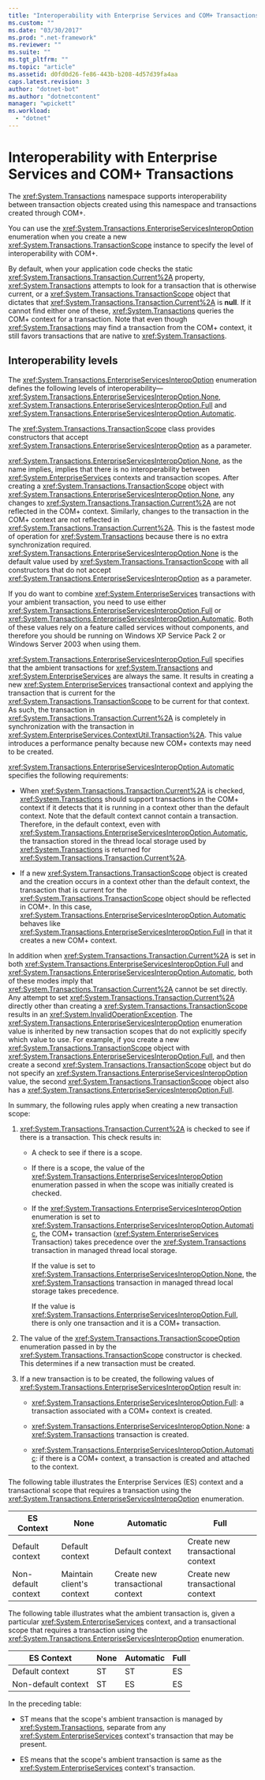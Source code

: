 ```yaml
---
title: "Interoperability with Enterprise Services and COM+ Transactions"
ms.custom: ""
ms.date: "03/30/2017"
ms.prod: ".net-framework"
ms.reviewer: ""
ms.suite: ""
ms.tgt_pltfrm: ""
ms.topic: "article"
ms.assetid: d0fd0d26-fe86-443b-b208-4d57d39fa4aa
caps.latest.revision: 3
author: "dotnet-bot"
ms.author: "dotnetcontent"
manager: "wpickett"
ms.workload: 
  - "dotnet"
---
```

# Interoperability with Enterprise Services and COM+ Transactions
The <xref:System.Transactions> namespace supports interoperability between transaction objects created using this namespace and transactions created through COM+.  
  
 You can use the <xref:System.Transactions.EnterpriseServicesInteropOption> enumeration when you create a new <xref:System.Transactions.TransactionScope> instance to specify the level of interoperability with COM+.  
  
 By default, when your application code checks the static <xref:System.Transactions.Transaction.Current%2A> property, <xref:System.Transactions> attempts to look for a transaction that is otherwise current, or a <xref:System.Transactions.TransactionScope> object that dictates that <xref:System.Transactions.Transaction.Current%2A> is **null**. If it cannot find either one of these, <xref:System.Transactions> queries the COM+ context for a transaction. Note that even though <xref:System.Transactions> may find a transaction from the COM+ context, it still favors transactions that are native to <xref:System.Transactions>.  
  
## Interoperability levels  
 The <xref:System.Transactions.EnterpriseServicesInteropOption> enumeration defines the following levels of interoperability—<xref:System.Transactions.EnterpriseServicesInteropOption.None>, <xref:System.Transactions.EnterpriseServicesInteropOption.Full> and <xref:System.Transactions.EnterpriseServicesInteropOption.Automatic>.  
  
 The <xref:System.Transactions.TransactionScope> class provides constructors that accept <xref:System.Transactions.EnterpriseServicesInteropOption> as a parameter.  
  
 <xref:System.Transactions.EnterpriseServicesInteropOption.None>, as the name implies, implies that there is no interoperability between <xref:System.EnterpriseServices> contexts and transaction scopes. After creating a <xref:System.Transactions.TransactionScope> object with <xref:System.Transactions.EnterpriseServicesInteropOption.None>, any changes to <xref:System.Transactions.Transaction.Current%2A> are not reflected in the COM+ context. Similarly, changes to the transaction in the COM+ context are not reflected in <xref:System.Transactions.Transaction.Current%2A>. This is the fastest mode of operation for <xref:System.Transactions> because there is no extra synchronization required. <xref:System.Transactions.EnterpriseServicesInteropOption.None> is the default value used by <xref:System.Transactions.TransactionScope> with all constructors that do not accept <xref:System.Transactions.EnterpriseServicesInteropOption> as a parameter.  
  
 If you do want to combine <xref:System.EnterpriseServices> transactions with your ambient transaction, you need to use either <xref:System.Transactions.EnterpriseServicesInteropOption.Full> or <xref:System.Transactions.EnterpriseServicesInteropOption.Automatic>. Both of these values rely on a feature called services without components, and therefore you should be running on Windows XP Service Pack 2 or Windows Server 2003 when using them.  
  
 <xref:System.Transactions.EnterpriseServicesInteropOption.Full> specifies that the ambient transactions for <xref:System.Transactions> and <xref:System.EnterpriseServices> are always the same. It results in creating a new <xref:System.EnterpriseServices> transactional context and applying the transaction that is current for the <xref:System.Transactions.TransactionScope> to be current for that context. As such, the transaction in <xref:System.Transactions.Transaction.Current%2A> is completely in synchronization with the transaction in <xref:System.EnterpriseServices.ContextUtil.Transaction%2A>. This value introduces a performance penalty because new COM+ contexts may need to be created.  
  
 <xref:System.Transactions.EnterpriseServicesInteropOption.Automatic> specifies the following requirements:  
  
-   When <xref:System.Transactions.Transaction.Current%2A> is checked, <xref:System.Transactions> should support transactions in the COM+ context if it detects that it is running in a context other than the default context. Note that the default context cannot contain a transaction. Therefore, in the default context, even with <xref:System.Transactions.EnterpriseServicesInteropOption.Automatic>, the transaction stored in the thread local storage used by <xref:System.Transactions> is returned for <xref:System.Transactions.Transaction.Current%2A>.  
  
-   If a new <xref:System.Transactions.TransactionScope> object is created and the creation occurs in a context other than the default context, the transaction that is current for the <xref:System.Transactions.TransactionScope> object should be reflected in COM+. In this case, <xref:System.Transactions.EnterpriseServicesInteropOption.Automatic> behaves like <xref:System.Transactions.EnterpriseServicesInteropOption.Full> in that it creates a new COM+ context.  
  
 In addition when <xref:System.Transactions.Transaction.Current%2A> is set in both <xref:System.Transactions.EnterpriseServicesInteropOption.Full> and <xref:System.Transactions.EnterpriseServicesInteropOption.Automatic>, both of these modes imply that <xref:System.Transactions.Transaction.Current%2A> cannot be set directly.  Any attempt to set <xref:System.Transactions.Transaction.Current%2A> directly other than creating a <xref:System.Transactions.TransactionScope> results in an <xref:System.InvalidOperationException>. The <xref:System.Transactions.EnterpriseServicesInteropOption> enumeration value is inherited by new transaction scopes that do not explicitly specify which value to use. For example, if you create a new <xref:System.Transactions.TransactionScope> object with <xref:System.Transactions.EnterpriseServicesInteropOption.Full>, and then create a second <xref:System.Transactions.TransactionScope> object but do not specify an <xref:System.Transactions.EnterpriseServicesInteropOption> value, the second <xref:System.Transactions.TransactionScope> object also has a <xref:System.Transactions.EnterpriseServicesInteropOption.Full>.  
  
 In summary, the following rules apply when creating a new transaction scope:  
  
1.  <xref:System.Transactions.Transaction.Current%2A> is checked to see if there is a transaction. This check results in:  
  
    -   A check to see if there is a scope.  
  
    -   If there is a scope, the value of the <xref:System.Transactions.EnterpriseServicesInteropOption> enumeration passed in when the scope was initially created is checked.  
  
    -   If the <xref:System.Transactions.EnterpriseServicesInteropOption> enumeration is set to <xref:System.Transactions.EnterpriseServicesInteropOption.Automatic>, the COM+ transaction (<xref:System.EnterpriseServices> Transaction) takes precedence over the <xref:System.Transactions> transaction in managed thread local storage.  
  
         If the value is set to <xref:System.Transactions.EnterpriseServicesInteropOption.None>, the <xref:System.Transactions> transaction in managed thread local storage takes precedence.  
  
         If the value is <xref:System.Transactions.EnterpriseServicesInteropOption.Full>, there is only one transaction and it is a COM+ transaction.  
  
2.  The value of the <xref:System.Transactions.TransactionScopeOption> enumeration passed in by the <xref:System.Transactions.TransactionScope> constructor is checked. This determines if a new transaction must be created.  
  
3.  If a new transaction is to be created, the following values of <xref:System.Transactions.EnterpriseServicesInteropOption> result in:  
  
    -   <xref:System.Transactions.EnterpriseServicesInteropOption.Full>:  a transaction associated with a COM+ context is created.  
  
    -   <xref:System.Transactions.EnterpriseServicesInteropOption.None>: a <xref:System.Transactions> transaction is created.  
  
    -   <xref:System.Transactions.EnterpriseServicesInteropOption.Automatic>: if there is a COM+ context, a transaction is created and attached to the context.  
  
 The following table illustrates the Enterprise Services (ES) context and a transactional scope that requires a transaction using the <xref:System.Transactions.EnterpriseServicesInteropOption> enumeration.  
  
|ES Context|None|Automatic|Full|  
|----------------|----------|---------------|----------|  
|Default context|Default context|Default context|Create new <br />transactional context|  
|Non-default context|Maintain client's context|Create new transactional context|Create new transactional context|  
  
 The following table illustrates what the ambient transaction is, given a particular <xref:System.EnterpriseServices> context, and a transactional scope that requires a transaction using the <xref:System.Transactions.EnterpriseServicesInteropOption> enumeration.  
  
|ES Context|None|Automatic|Full|  
|----------------|----------|---------------|----------|  
|Default context|ST|ST|ES|  
|Non-default context|ST|ES|ES|  
  
 In the preceding table:  
  
-   ST means that the scope's ambient transaction is managed by <xref:System.Transactions>, separate from any <xref:System.EnterpriseServices> context's transaction that may be present.  
  
-   ES means that the scope's ambient transaction is same as the <xref:System.EnterpriseServices> context's transaction.
